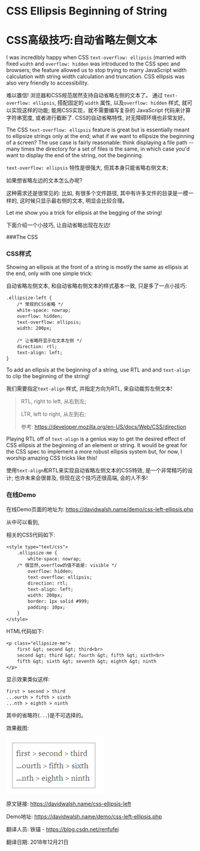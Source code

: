 # CSS Ellipsis Beginning of String

# CSS高级技巧:自动省略左侧文本

I was incredibly happy when CSS `text-overflow: ellipsis` (married with fixed `width` and `overflow: hidden` was introduced to the CSS spec and browsers; the feature allowed us to stop trying to marry JavaScript width calculation with string width calculation and truncation.  CSS ellipsis was also very friendly to accessibility.

难以置信! 浏览器和CSS规范居然支持自动省略左侧的文本了。 通过 `text-overflow: ellipsis`, 搭配固定的 `width` 属性, 以及`overflow: hidden` 样式, 就可以实现这样的功能; 能用CSS实现，就不需要编写复杂的 JavaScript 代码来计算字符串宽度, 或者进行截断了. CSS的自动省略特性, 对无障碍环境也非常友好。

The CSS `text-overflow: ellipsis` feature is great but is essentially meant to ellipsize strings only at the end; what if we want to ellipsize the beginning of a screen?  The use case is fairly reasonable: think displaying a file path -- many times the directory for a set of files is the same, in which case you'd want to display the end of the string, not the beginning.

`text-overflow: ellipsis` 特性是很强大, 但其本身只能省略右侧文本;

如果想省略左边的文本怎么办呢? 

这种需求还是很常见的: 比如, 有很多个文件路径, 其中有许多文件的目录是一模一样的, 这时候只显示最右侧的文本, 明显会比较合理。

Let me show you a trick for ellipsis at the begging of the string!

下面介绍一个小技巧, 让自动省略出现在左边!

###The CSS

### CSS样式

Showing an ellipsis at the front of a string is mostly the same as ellipsis at the end, only with one simple trick:

自动省略左侧文本, 和自动省略右侧文本的样式基本一致, 只是多了一点小技巧:

```
.ellipsize-left {
    /* 常规的CSS省略 */
    white-space: nowrap;
    overflow: hidden;
    text-overflow: ellipsis;
    width: 200px;

    /* 让省略符显示在文本左侧 */
    direction: rtl;
    text-align: left;
}
```



To add an ellipsis at the beginning of a string, use RTL and and `text-align` to clip the beginning of the string!

我们需要指定`text-align` 样式, 并指定方向为RTL, 来自动裁剪左侧文本!

> RTL, right to left, 从右到左;
>
> LTR, left to right, 从左到右;
>
> 参考: <https://developer.mozilla.org/en-US/docs/Web/CSS/direction>

Playing RTL off of `text-align` is a genius way to get the desired effect of CSS ellipsis at the beginning of an element or string.  It would be great for the CSS spec to implement a more robust ellipsis system but, for now, I worship amazing CSS tricks like this!

使用`text-align`和RTL来实现自动省略左侧文本的CSS特效, 是一个非常精巧的设计; 也许未来会很普及, 但现在这个技巧还很高端, 会的人不多!




### 在线Demo

在线Demo页面的地址为: <https://davidwalsh.name/demo/css-left-ellipsis.php>

从中可以看到,

相关的CSS代码如下:

```
<style type="text/css">
    .ellipsize-me {
        white-space: nowrap;
	/* 很显然,overflow的值不能是: visible */
        overflow: hidden;
        text-overflow: ellipsis;
        direction: rtl;
        text-align: left;
        width: 200px;
        border: 1px solid #999;
        padding: 10px;
    }
</style>
```



HTML代码如下:

```
<p class="ellipsize-me">
    first &gt; second &gt; third<br>
    second &gt; third &gt; fourth &gt; fifth &gt; sixth<br>
    fifth &gt; sixth &gt; seventh &gt; eighth &gt; ninth
</p>
```

显示效果类似这样:


```
first > second > third
...ourth > fifth > sixth
...nth > eighth > ninth
```

其中的省略符(`...`)是不可选择的。

效果截图:

![#pic_center](43_01_ellipsis.png)






原文链接: <https://davidwalsh.name/css-ellipsis-left>

Demo地址: <https://davidwalsh.name/demo/css-left-ellipsis.php>


翻译人员: 铁锚 - <https://blog.csdn.net/renfufei>

翻译日期: 2018年12月21日

